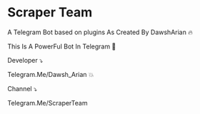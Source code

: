 Scraper Team
============

A Telegram Bot based on plugins As Created By DawshArian 🔥


This Is A PowerFul Bot In Telegram 💪

Developer ⤵

Telegram.Me/Dawsh_Arian 💥

Channel ⤵

Telegram.Me/ScraperTeam
